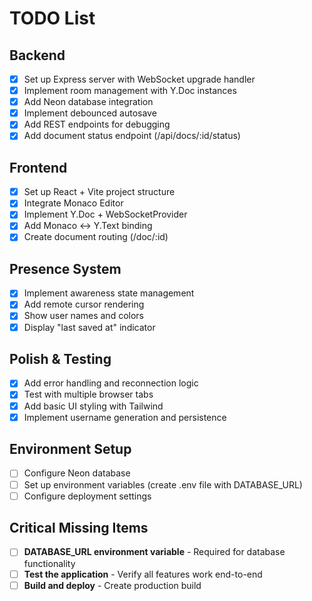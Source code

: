 
# TODO List

## Backend
- [x] Set up Express server with WebSocket upgrade handler
- [x] Implement room management with Y.Doc instances
- [x] Add Neon database integration
- [x] Implement debounced autosave
- [x] Add REST endpoints for debugging
- [x] Add document status endpoint (/api/docs/:id/status)

## Frontend
- [x] Set up React + Vite project structure
- [x] Integrate Monaco Editor
- [x] Implement Y.Doc + WebSocketProvider
- [x] Add Monaco <-> Y.Text binding
- [x] Create document routing (/doc/:id)

## Presence System
- [x] Implement awareness state management
- [x] Add remote cursor rendering
- [x] Show user names and colors
- [x] Display "last saved at" indicator

## Polish & Testing
- [x] Add error handling and reconnection logic
- [x] Test with multiple browser tabs
- [x] Add basic UI styling with Tailwind
- [x] Implement username generation and persistence

## Environment Setup
- [ ] Configure Neon database
- [ ] Set up environment variables (create .env file with DATABASE_URL)
- [ ] Configure deployment settings

## Critical Missing Items
- [ ] **DATABASE_URL environment variable** - Required for database functionality
- [ ] **Test the application** - Verify all features work end-to-end
- [ ] **Build and deploy** - Create production build
